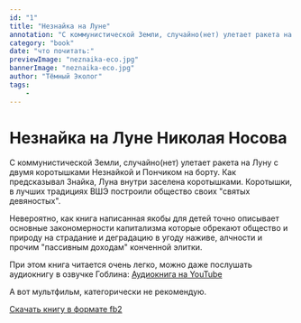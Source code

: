 ```yaml
---
id: "1"
title: "Незнайка на Луне"
annotation: "С коммунистической Земли, случайно(нет) улетает ракета на Луну с двумя коротышками Незнайкой и Пончиком на борту. Как предсказывал Знайка, Луна внутри заселена коротышками. Коротышки, в лучших традициях ВШЭ построили общество своих святых девяностых."
category: "book"
date: "что почитать:"
previewImage: "neznaika-eco.jpg"
bannerImage: "neznaika-eco.jpg"
author: "Тёмный Эколог"
tags:
    - 
---
```

# Незнайка на Луне Николая Носова

С коммунистической Земли, случайно(нет) улетает ракета на Луну с двумя коротышками Незнайкой и Пончиком на борту. Как предсказывал Знайка, Луна внутри заселена коротышками. Коротышки, в лучших традициях ВШЭ построили общество своих "святых девяностых".

Невероятно, как книга написанная якобы для детей точно описывает основные закономерности капитализма которые обрекают общество и природу на страдание и деградацию в угоду наживе, алчности и прочим "пассивным доходам" конченной элитки.

При этом книга читается очень легко, можно даже послушать аудиокнигу в озвучке Гоблина:
[Аудиокнига на YouTube](https://www.youtube.com/watch?v=Rpl3jOmUeWM&list=PLogtORfYiLxTe-fZx-vhKk8D94VHF5F5o)

А вот мультфильм, категорически не рекомендую.

[Скачать книгу в формате fb2](https://temniyecolog.ru/books/neznayka-na-lune.fb2)